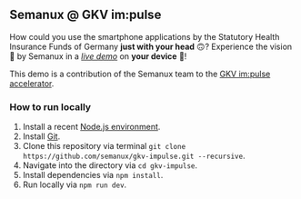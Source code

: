## Semanux @ GKV im:pulse

How could you use the smartphone applications by the Statutory Health Insurance Funds of Germany **just with your head** 🙃?
Experience the vision 🔮 by Semanux in a [_live demo_](https://gkv-impulse.semanux.com) on **your device** 📲!

This demo is a contribution of the Semanux team to the [GKV im:pulse accelerator](https://www.gkv-impulse.de).

### How to run locally

1. Install a recent [Node.js environment](https://nodejs.org).
1. Install [Git](https://git-scm.com/book/en/v2/Getting-Started-Installing-Git).
1. Clone this repository via terminal `git clone https://github.com/semanux/gkv-impulse.git --recursive`.
1. Navigate into the directory via `cd gkv-impulse`.
1. Install dependencies via `npm install`.
1. Run locally via `npm run dev`.
